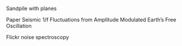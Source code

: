 Sandpile with planes

Paper
Seismic 1/f Fluctuations from Amplitude Modulated Earth’s Free Oscillation

Flickr noise spectroscopy
